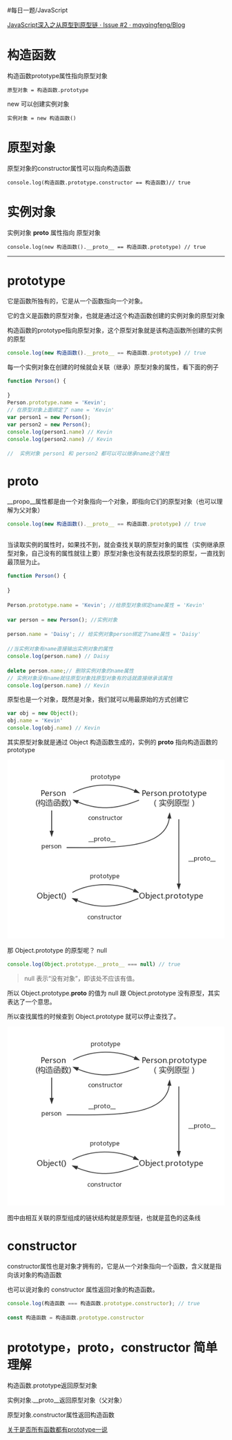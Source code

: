 #每日一题/JavaScript 

[JavaScript深入之从原型到原型链 · Issue #2 · mqyqingfeng/Blog](https://github.com/mqyqingfeng/Blog/issues/2)
# 构造函数

构造函数prototype属性指向原型对象

```
原型对象 = 构造函数.prototype 
```

new 可以创建实例对象

```
实例对象 = new 构造函数()
```
# 原型对象

原型对象的constructor属性可以指向构造函数

```
console.log(构造函数.prototype.constructor == 构造函数)// true
```
# 实例对象
实例对象  __proto__  属性指向 原型对象 
```
console.log(new 构造函数().__proto__ == 构造函数.prototype) // true
```

---

# prototype

它是函数所独有的，它是从一个函数指向一个对象。

它的含义是函数的原型对象，也就是通过这个构造函数创建的实例对象的原型对象

构造函数的prototype指向原型对象，这个原型对象就是该构造函数所创建的实例的原型

```javascript
console.log(new 构造函数().__proto__ == 构造函数.prototype) // true
```

每一个实例对象在创建的时候就会关联（继承）原型对象的属性，看下面的例子

```javascript
function Person() {
  
}
Person.prototype.name = 'Kevin';
// 在原型对象上面绑定了 name = 'Kevin'
var person1 = new Person();
var person2 = new Person();
console.log(person1.name) // Kevin
console.log(person2.name) // Kevin

//  实例对象 person1 和 person2 都可以可以继承name这个属性
```

# __proto__
__propo__属性都是由一个对象指向一个对象，即指向它们的原型对象（也可以理解为父对象）


```javascript
console.log(new 构造函数().__proto__ == 构造函数.prototype) // true
```
## 
当读取实例的属性时，如果找不到，就会查找关联的原型对象的属性（实例继承原型对象，自己没有的属性就往上要）原型对象也没有就去找原型的原型，一直找到最顶层为止。

```javascript
function Person() {

}

Person.prototype.name = 'Kevin'; //给原型对象绑定name属性 = 'Kevin'

var person = new Person(); //实例对象

person.name = 'Daisy'; // 给实例对象person绑定了name属性 = 'Daisy'

//当实例对象有name直接输出实例对象的属性
console.log(person.name) // Daisy 

delete person.name;// 删除实例对象的name属性
// 实例对象没有name就往原型对象找原型对象有的话就直接继承该属性
console.log(person.name) // Kevin 
```

原型也是一个对象，既然是对象，我们就可以用最原始的方式创建它

```javascript
var obj = new Object();
obj.name = 'Kevin'
console.log(obj.name) // Kevin
```

其实原型对象就是通过 Object 构造函数生成的，实例的 __proto__ 指向构造函数的 prototype 

![](附件/2023年8月4日%20--%20原型和原型链.png)

那 Object.prototype 的原型呢？
null
```javascript
console.log(Object.prototype.__proto__ === null) // true
```
> null 表示“没有对象”，即该处不应该有值。


所以 Object.prototype.__proto__ 的值为 null 跟 Object.prototype 没有原型，其实表达了一个意思。

所以查找属性的时候查到 Object.prototype 就可以停止查找了。

![](附件/2023年8月4日%20--%20原型和原型链-1.png)

图中由相互关联的原型组成的链状结构就是原型链，也就是蓝色的这条线

# constructor
constructor属性也是对象才拥有的，它是从一个对象指向一个函数，含义就是指向该对象的构造函数

也可以说对象的 constructor 属性返回对象的构造函数。

```javascript
console.log(构造函数 === 构造函数.prototype.constructor); // true

const 构造函数 = 构造函数.prototype.constructor
```


# prototype，__proto__，constructor 简单理解

构造函数.prototype返回原型对象

实例对象.__proto__返回原型对象（父对象）

原型对象.constructor属性返回构造函数

[关于是否所有函数都有prototype一说](https://blog.csdn.net/pma934/article/details/100041697)
